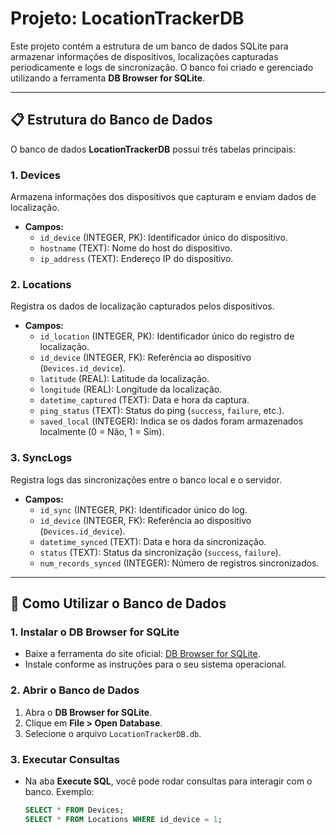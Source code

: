 # Projeto: LocationTrackerDB

Este projeto contém a estrutura de um banco de dados SQLite para armazenar informações de dispositivos, localizações capturadas periodicamente e logs de sincronização. O banco foi criado e gerenciado utilizando a ferramenta **DB Browser for SQLite**.

---

## 📋 Estrutura do Banco de Dados

O banco de dados **LocationTrackerDB** possui três tabelas principais:

### 1. **Devices**
Armazena informações dos dispositivos que capturam e enviam dados de localização.
- **Campos:**
  - `id_device` (INTEGER, PK): Identificador único do dispositivo.
  - `hostname` (TEXT): Nome do host do dispositivo.
  - `ip_address` (TEXT): Endereço IP do dispositivo.

### 2. **Locations**
Registra os dados de localização capturados pelos dispositivos.
- **Campos:**
  - `id_location` (INTEGER, PK): Identificador único do registro de localização.
  - `id_device` (INTEGER, FK): Referência ao dispositivo (`Devices.id_device`).
  - `latitude` (REAL): Latitude da localização.
  - `longitude` (REAL): Longitude da localização.
  - `datetime_captured` (TEXT): Data e hora da captura.
  - `ping_status` (TEXT): Status do ping (`success`, `failure`, etc.).
  - `saved_local` (INTEGER): Indica se os dados foram armazenados localmente (0 = Não, 1 = Sim).

### 3. **SyncLogs**
Registra logs das sincronizações entre o banco local e o servidor.
- **Campos:**
  - `id_sync` (INTEGER, PK): Identificador único do log.
  - `id_device` (INTEGER, FK): Referência ao dispositivo (`Devices.id_device`).
  - `datetime_synced` (TEXT): Data e hora da sincronização.
  - `status` (TEXT): Status da sincronização (`success`, `failure`).
  - `num_records_synced` (INTEGER): Número de registros sincronizados.

---

## 🚀 Como Utilizar o Banco de Dados

### 1. Instalar o DB Browser for SQLite
- Baixe a ferramenta do site oficial: [DB Browser for SQLite](https://sqlitebrowser.org/).
- Instale conforme as instruções para o seu sistema operacional.

### 2. Abrir o Banco de Dados
1. Abra o **DB Browser for SQLite**.
2. Clique em **File > Open Database**.
3. Selecione o arquivo `LocationTrackerDB.db`.

### 3. Executar Consultas
- Na aba **Execute SQL**, você pode rodar consultas para interagir com o banco. Exemplo:
  ```sql
  SELECT * FROM Devices;
  SELECT * FROM Locations WHERE id_device = 1;
